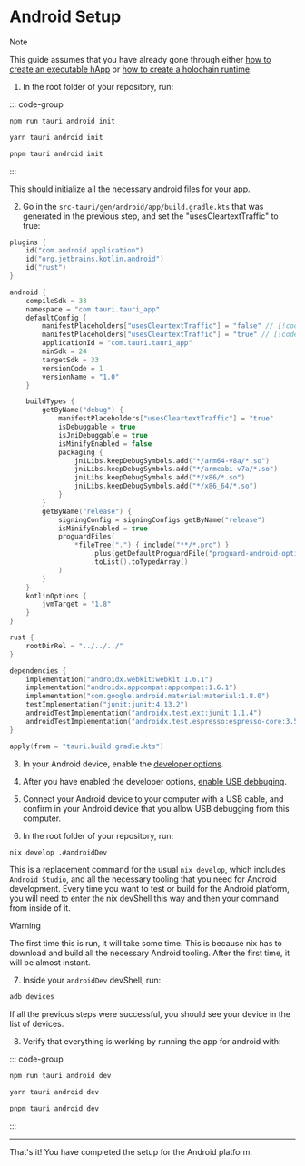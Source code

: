 # Android Setup

> [!NOTE]
> This guide assumes that you have already gone through either [how to create an executable hApp](./how-to-create-an-executable-happ.md) or [how to create a holochain runtime](./how-to-create-a-holochain-runtime.md).

1. In the root folder of your repository, run:

::: code-group
```bash [npm]
npm run tauri android init
```

```bash [yarn]
yarn tauri android init
```

```bash [pnpm]
pnpm tauri android init
```
:::

This should initialize all the necessary android files for your app.

2. Go in the `src-tauri/gen/android/app/build.gradle.kts` that was generated in the previous step, and set the "usesCleartextTraffic" to true:

```kotlin
plugins {
    id("com.android.application")
    id("org.jetbrains.kotlin.android")
    id("rust")
}

android {
    compileSdk = 33
    namespace = "com.tauri.tauri_app"
    defaultConfig {
        manifestPlaceholders["usesCleartextTraffic"] = "false" // [!code --]
        manifestPlaceholders["usesCleartextTraffic"] = "true" // [!code ++]
        applicationId = "com.tauri.tauri_app"
        minSdk = 24
        targetSdk = 33
        versionCode = 1
        versionName = "1.0"
    }

    buildTypes {
        getByName("debug") {
            manifestPlaceholders["usesCleartextTraffic"] = "true"
            isDebuggable = true
            isJniDebuggable = true
            isMinifyEnabled = false
            packaging {
                jniLibs.keepDebugSymbols.add("*/arm64-v8a/*.so")
                jniLibs.keepDebugSymbols.add("*/armeabi-v7a/*.so")
                jniLibs.keepDebugSymbols.add("*/x86/*.so")
                jniLibs.keepDebugSymbols.add("*/x86_64/*.so")
            }
        }
        getByName("release") {
            signingConfig = signingConfigs.getByName("release")
            isMinifyEnabled = true
            proguardFiles(
                *fileTree(".") { include("**/*.pro") }
                    .plus(getDefaultProguardFile("proguard-android-optimize.txt"))
                    .toList().toTypedArray()
            )
        }
    }
    kotlinOptions {
        jvmTarget = "1.8"
    }
}

rust {
    rootDirRel = "../../../"
}

dependencies {
    implementation("androidx.webkit:webkit:1.6.1")
    implementation("androidx.appcompat:appcompat:1.6.1")
    implementation("com.google.android.material:material:1.8.0")
    testImplementation("junit:junit:4.13.2")
    androidTestImplementation("androidx.test.ext:junit:1.1.4")
    androidTestImplementation("androidx.test.espresso:espresso-core:3.5.0")
}

apply(from = "tauri.build.gradle.kts")
```

3. In your Android device, enable the [developer options](https://developer.android.com/studio/debug/dev-options).

4. After you have enabled the developer options, [enable USB debbuging](https://developer.android.com/studio/debug/dev-options#Enable-debugging).

5. Connect your Android device to your computer with a USB cable, and confirm in your Android device that you allow USB debugging from this computer.

6. In the root folder of your repository, run:

```bash
nix develop .#androidDev
```

This is a replacement command for the usual `nix develop`, which includes `Android Studio`, and all the necessary tooling that you need for Android development. Every time you want to test or build for the Android platform, you will need to enter the nix devShell this way and then your command from inside of it.

> [!WARNING]
> The first time this is run, it will take some time. This is because nix has to download and build all the necessary Android tooling. After the first time, it will be almost instant.

7. Inside your `androidDev` devShell, run:

```bash
adb devices
```

If all the previous steps were successful, you should see your device in the list of devices.

8. Verify that everything is working by running the app for android with:

::: code-group
```bash [npm]
npm run tauri android dev
```

```bash [yarn]
yarn tauri android dev
```

```bash [pnpm]
pnpm tauri android dev
```
:::

--- 

That's it! You have completed the setup for the Android platform.
